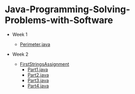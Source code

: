 # Java-Programming-Solving-Problems-with-Software

- Week 1
  - <a href="/Week1/Perimeter.java">Perimeter.java</a>

- Week 2
  - <a href="/Week2/FirstStringsAssignment">FirstStringsAssignment</a>
    - <a href="/Week2/FirstStringsAssignment/Part1.java">Part1.java</a>
    - <a href="/Week2/FirstStringsAssignment/Part2.java">Part2.java</a>
    - <a href="/Week2/FirstStringsAssignment/Part3.java">Part3.java</a>
    - <a href="/Week2/FirstStringsAssignment/Part4.java">Part4.java</a>

